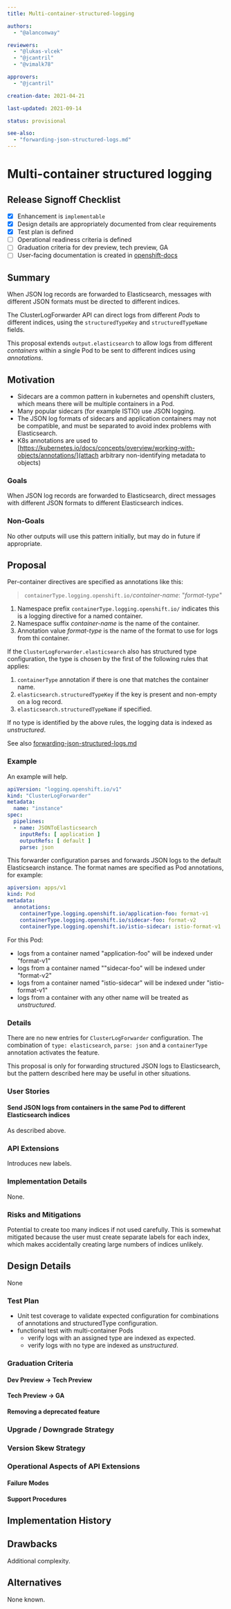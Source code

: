 ```yaml
---
title: Multi-container-structured-logging

authors:
  - "@alanconway"

reviewers:
  - "@lukas-vlcek"
  - "@jcantril"
  - "@vimalk78"

approvers:
  - "@jcantril"

creation-date: 2021-04-21

last-updated: 2021-09-14

status: provisional

see-also:
  - "forwarding-json-structured-logs.md"
---
```


# Multi-container structured logging

## Release Signoff Checklist

- [X] Enhancement is `implementable`
- [X] Design details are appropriately documented from clear requirements
- [X] Test plan is defined
- [ ] Operational readiness criteria is defined
- [ ] Graduation criteria for dev preview, tech preview, GA
- [ ] User-facing documentation is created in [openshift-docs](https://github.com/openshift/openshift-docs/)

## Summary

When JSON log records are forwarded to Elasticsearch, messages with different JSON formats must be directed to different indices.

The ClusterLogForwarder API can direct logs from different _Pods_ to different indices, using the `structuredTypeKey` and `structuredTypeName` fields.

This proposal extends `output.elasticsearch` to allow logs from different _containers_ within a single Pod to be sent to different indices using _annotations_.

## Motivation

- Sidecars are a common pattern in kubernetes and openshift clusters, which means there will be multiple containers in a Pod.
- Many popular sidecars (for example ISTIO) use JSON logging.
- The JSON log formats of sidecars and application containers may not be compatible, and must be separated to avoid index problems with Elasticsearch.
- K8s annotations are used to [https://kubernetes.io/docs/concepts/overview/working-with-objects/annotations/](attach arbitrary non-identifying metadata to objects)

### Goals

When JSON log records are forwarded to Elasticsearch, direct messages with different JSON formats to different Elasticsearch indices.

### Non-Goals

No other outputs will use this pattern initially, but may do in future if appropriate.

## Proposal

Per-container directives are specified as annotations like this:

> `containerType.logging.openshift.io/`*container-name*: "*format-type*"

1. Namespace prefix `containerType.logging.openshift.io/` indicates this is a logging directive for a named container.
2. Namespace suffix *container-name* is the name of the container.
3. Annotation value *format-type* is the name of the format to use for logs from thi container.

If the `ClusterLogForwarder.elasticsearch` also has structured type configuration, the type is chosen by the first of the following rules that applies:

1. `containerType` annotation if there is one that matches the container name.
2. `elasticsearch.structuredTypeKey` if the key is present and non-empty on a log record.
3. `elasticsearch.structuredTypeName` if specified.

If no type is identified by the above rules, the logging data is indexed as *unstructured*.

See also [forwarding-json-structured-logs.md](./forwarding-json-structured-logs.md)

### Example

An example will help.

``` yaml
apiVersion: "logging.openshift.io/v1"
kind: "ClusterLogForwarder"
metadata:
  name: "instance"
spec:
  pipelines:
  - name: JSONToElasticsearch
    inputRefs: [ application ]
	outputRefs: [ default ]
	parse: json
```

This forwarder configuration parses and forwards JSON logs to the default Elasticsearch
instance. The format names are specified as Pod annotations, for example:


``` yaml
apiversion: apps/v1
kind: Pod
metadata:
  annotations:
	containerType.logging.openshift.io/application-foo: format-v1
	containerType.logging.openshift.io/sidecar-foo: format-v2
	containerType.logging.openshift.io/istio-sidecar: istio-format-v1
```

For this Pod:
- logs from a container named "application-foo" will be indexed under "format-v1"
- logs from a container named ""sidecar-foo"  will be indexed under "format-v2"
- logs from a container named "istio-sidecar" will be indexed under "istio-format-v1"
- logs from a container with any other name will be treated as _unstructured_.

### Details

There are no new entries for `ClusterLogForwarder` configuration.
The combination of `type: elasticsearch`, `parse: json` and a `containerType` annotation activates the feature.

This proposal is only for forwarding structured JSON logs to Elasticsearch, but the pattern described here may be useful in other situations.

### User Stories

#### Send JSON logs from containers in the same Pod to different Elasticsearch indices

As described above.

### API Extensions

Introduces new labels.

### Implementation Details

None.

### Risks and Mitigations

Potential to create too many indices if not used carefully.
This is somewhat mitigated because the user must create separate labels for each index, which makes accidentally creating large numbers of indices unlikely.

## Design Details

None

### Test Plan

- Unit test coverage to validate expected configuration for combinations of annotations and structuredType configuration.
- functional test with multi-container Pods
  - verify logs with an assigned type are indexed as expected.
  - verify logs with no type are indexed as _unstructured_.

### Graduation Criteria
#### Dev Preview -> Tech Preview
#### Tech Preview -> GA
#### Removing a deprecated feature
### Upgrade / Downgrade Strategy
### Version Skew Strategy
### Operational Aspects of API Extensions
#### Failure Modes
#### Support Procedures
## Implementation History
## Drawbacks

Additional complexity.

## Alternatives

None known.
